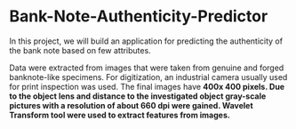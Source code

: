 # Bank-Note-Authenticity-Predictor
In this project, we will build an application for predicting the authenticity of the bank note based on few attributes.

Data were extracted from images that were taken from genuine and forged banknote-like specimens. For digitization, an industrial camera usually used for print inspection was used. The final images have <b>400x 400 pixels<b>. Due to the object lens and distance to the investigated object gray-scale pictures with a resolution of about <b>660 dpi</b> were gained. <b>Wavelet Transform tool</b> were used to extract features from images.
